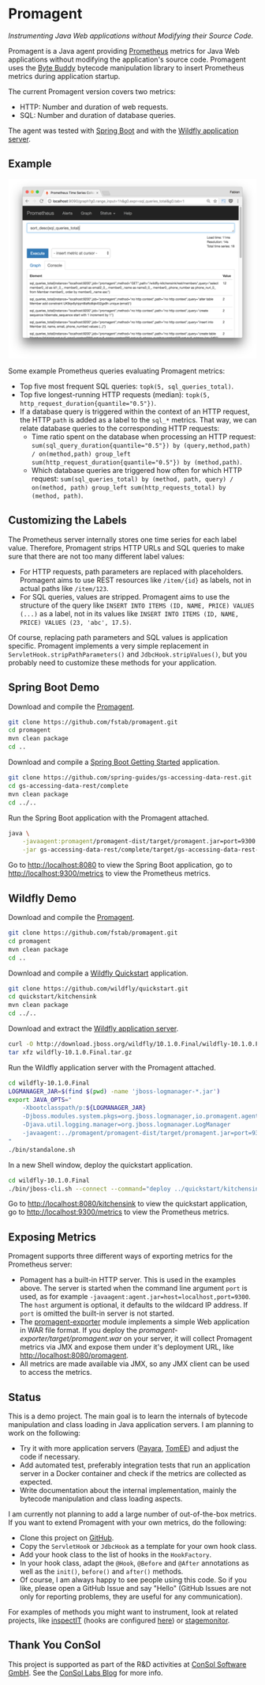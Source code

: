 Promagent
=========

_Instrumenting Java Web applications without Modifying their Source Code._

Promagent is a Java agent providing [Prometheus](https://prometheus.io/) metrics for Java Web applications without modifying the application's source code.
Promagent uses the [Byte Buddy](http://bytebuddy.net/) bytecode manipulation library to insert Prometheus metrics during application startup.

The current Promagent version covers two metrics:

* HTTP: Number and duration of web requests.
* SQL: Number and duration of database queries.

The agent was tested with [Spring Boot](https://projects.spring.io/spring-boot/) and with the [Wildfly application server](http://wildfly.org/).

Example
-------

![screenshot](screenshot.png)

Some example Prometheus queries evaluating Promagent metrics:

* Top five most frequent SQL queries: `topk(5, sql_queries_total)`.
* Top five longest-running HTTP requests (median): `topk(5, http_request_duration{quantile="0.5"})`.
* If a database query is triggered within the context of an HTTP request, the HTTP `path` is added as a label to the `sql_*` metrics. That way, we can relate database queries to the corresponding HTTP requests:
  * Time ratio spent on the database when processing an HTTP request: `sum(sql_query_duration{quantile="0.5"}) by (query,method,path) / on(method,path) group_left sum(http_request_duration{quantile="0.5"}) by (method,path)`.
  * Which database queries are triggered how often for which HTTP request: `sum(sql_queries_total) by (method, path, query) / on(method, path) group_left sum(http_requests_total) by (method, path)`.

Customizing the Labels
----------------------

The Prometheus server internally stores one time series for each label value. Therefore, Promagent strips HTTP URLs and SQL queries to make sure that there are not too many different label values:

* For HTTP requests, path parameters are replaced with placeholders. Promagent aims to use REST resources like `/item/{id}` as labels, not in actual paths like `/item/123`.
* For SQL queries, values are stripped. Promagent aims to use the structure of the query like `INSERT INTO ITEMS (ID, NAME, PRICE) VALUES (...)` as a label, not in its values like `INSERT INTO ITEMS (ID, NAME, PRICE) VALUES (23, 'abc', 17.5)`.

Of course, replacing path parameters and SQL values is application specific. Promagent implements a very simple replacement in `ServletHook.stripPathParameters()` and `JdbcHook.stripValues()`, but you probably need to customize these methods for your application.

Spring Boot Demo
----------------

Download and compile the [Promagent](https://github.com/fstab/promagent).

```bash
git clone https://github.com/fstab/promagent.git
cd promagent
mvn clean package
cd ..
```

Download and compile a [Spring Boot Getting Started](https://spring.io/guides/gs/accessing-data-rest/) application.

```bash
git clone https://github.com/spring-guides/gs-accessing-data-rest.git
cd gs-accessing-data-rest/complete
mvn clean package
cd ../..
```

Run the Spring Boot application with the Promagent attached.

```bash
java \
    -javaagent:promagent/promagent-dist/target/promagent.jar=port=9300 \
    -jar gs-accessing-data-rest/complete/target/gs-accessing-data-rest-0.1.0.jar
```

Go to [http://localhost:8080](http://localhost:8080) to view the Spring Boot application,
go to [http://localhost:9300/metrics](http://localhost:9300/metrics) to view the Prometheus metrics.

Wildfly Demo
------------

Download and compile the [Promagent](https://github.com/fstab/promagent).

```bash
git clone https://github.com/fstab/promagent.git
cd promagent
mvn clean package
cd ..
```

Download and compile a [Wildfly Quickstart](https://github.com/wildfly/quickstart) application.

```bash
git clone https://github.com/wildfly/quickstart.git
cd quickstart/kitchensink
mvn clean package
cd ../..
```

Download and extract the [Wildfly application server](http://wildfly.org/).

```bash
curl -O http://download.jboss.org/wildfly/10.1.0.Final/wildfly-10.1.0.Final.tar.gz
tar xfz wildfly-10.1.0.Final.tar.gz
```

Run the Wildfly application server with the Promagent attached.

```bash
cd wildfly-10.1.0.Final
LOGMANAGER_JAR=$(find $(pwd) -name 'jboss-logmanager-*.jar')
export JAVA_OPTS="
    -Xbootclasspath/p:${LOGMANAGER_JAR}
    -Djboss.modules.system.pkgs=org.jboss.logmanager,io.promagent.agent
    -Djava.util.logging.manager=org.jboss.logmanager.LogManager
    -javaagent:../promagent/promagent-dist/target/promagent.jar=port=9300
"
./bin/standalone.sh
```

In a new Shell window, deploy the quickstart application.

```bash
cd wildfly-10.1.0.Final
./bin/jboss-cli.sh --connect --command="deploy ../quickstart/kitchensink/target/kitchensink.war"
```

Go to [http://localhost:8080/kitchensink](http://localhost:8080/kitchensink) to view the quickstart application,
go to [http://localhost:9300/metrics](http://localhost:9300/metrics) to view the Prometheus metrics.

Exposing Metrics
----------------

Promagent supports three different ways of exporting metrics for the Prometheus server:

* Pomagent has a built-in HTTP server. This is used in the examples above. The server is started when the
  command line argument `port` is used, as for example `-javaagent:agent.jar=host=localhost,port=9300`.
  The `host` argument is optional, it defaults to the wildcard IP address.
  If `port` is omitted the built-in server is not started.
* The [promagent-exporter](https://github.com/fstab/promagent/tree/master/promagent-exporter) module implements
  a simple Web application in WAR file format. If you deploy the _promagent-exporter/target/promagent.war_ on your
  server, it will collect Promagent metrics via JMX and expose them under it's deployment URL,
  like [http://localhost:8080/promagent](http://localhost:8080/promagent).
* All metrics are made available via JMX, so any JMX client can be used to access the metrics.

Status
------

This is a demo project. The main goal is to learn the internals of bytecode manipulation and class loading in Java application servers. I am planning to work on the following:

* Try it with more application servers ([Payara](http://www.payara.fish/), [TomEE](http://tomee.apache.org/)) and adjust the code if necessary.
* Add automated test, preferably integration tests that run an application server in a Docker container and check if the metrics are collected as expected.
* Write documentation about the internal implementation, mainly the bytecode manipulation and class loading aspects.

I am currently not planning to add a large number of out-of-the-box metrics. If you want to extend Promagent with your own metrics, do the following:

* Clone this project on [GitHub](https://github.com/fstab/promagent/).
* Copy the `ServletHook` or `JdbcHook` as a template for your own hook class.
* Add your hook class to the list of hooks in the `HookFactory`.
* In your hook class, adapt the `@Hook`, `@Before` and `@After` annotations as well as the `init()`, `before()` and `after()` methods.
* Of course, I am always happy to see people using this code. So if you like, please open a GitHub Issue and say "Hello" (GitHub Issues are not only for reporting problems, they are useful for any communication).

For examples of methods you might want to instrument, look at related projects, like [inspectIT](http://www.inspectit.rocks/) (hooks are configured [here](https://github.com/inspectIT/inspectIT/tree/master/inspectit.server/src/main/external-resources/ci/profiles/common)) or [stagemonitor](http://www.stagemonitor.org/).

Thank You ConSol
----------------

This project is supported as part of the R&D activities at [ConSol Software GmbH](https://www.consol.de/). See the [ConSol Labs Blog](https://labs.consol.de/) for more info.
